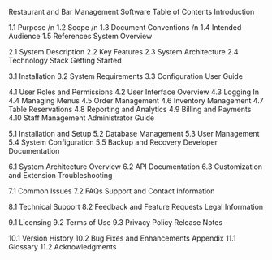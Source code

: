 Restaurant and Bar Management Software
Table of Contents 
Introduction

1.1 Purpose /n
1.2 Scope /n 
1.3 Document Conventions /n
1.4 Intended Audience
1.5 References
System Overview

2.1 System Description
2.2 Key Features
2.3 System Architecture
2.4 Technology Stack
Getting Started

3.1 Installation
3.2 System Requirements
3.3 Configuration
User Guide

4.1 User Roles and Permissions
4.2 User Interface Overview
4.3 Logging In
4.4 Managing Menus
4.5 Order Management
4.6 Inventory Management
4.7 Table Reservations
4.8 Reporting and Analytics
4.9 Billing and Payments
4.10 Staff Management
Administrator Guide

5.1 Installation and Setup
5.2 Database Management
5.3 User Management
5.4 System Configuration
5.5 Backup and Recovery
Developer Documentation

6.1 System Architecture Overview
6.2 API Documentation
6.3 Customization and Extension
Troubleshooting

7.1 Common Issues
7.2 FAQs
Support and Contact Information

8.1 Technical Support
8.2 Feedback and Feature Requests
Legal Information

9.1 Licensing
9.2 Terms of Use
9.3 Privacy Policy
Release Notes

10.1 Version History
10.2 Bug Fixes and Enhancements
Appendix
11.1 Glossary
11.2 Acknowledgments
